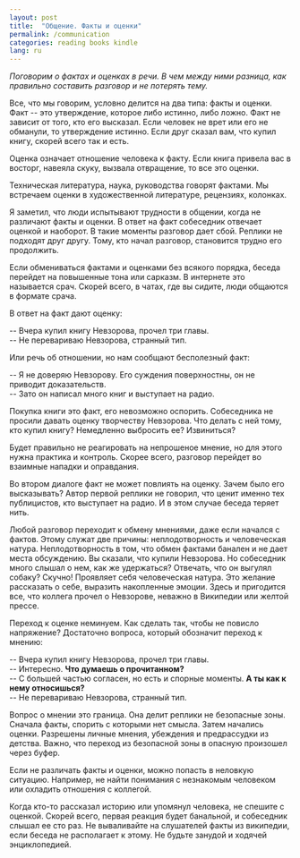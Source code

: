 ```yaml
---
layout: post
title:  "Общение. Факты и оценки"
permalink: /communication
categories: reading books kindle
lang: ru
---
```


*Поговорим о фактах и оценках в речи. В чем между ними разница, как правильно
составить разговор и не потерять тему.*

Все, что мы говорим, условно делится на два типа: факты и оценки. Факт -- это
утверждение, которое либо истинно, либо ложно. Факт не зависит от того, кто его
высказал. Если человек не врет или его не обманули, то утверждение истинно. Если
друг сказал вам, что купил книгу, скорей всего так и есть.

Оценка означает отношение человека к факту. Если книга привела вас в восторг,
навеяла скуку, вызвала отвращение, то все это оценки.

Техническая литература, наука, руководства говорят фактами. Мы встречаем оценки
в художественной литературе, рецензиях, колонках.

Я заметил, что люди испытывают трудности в общении, когда не различают факты и
оценки. В ответ на факт собеседник отвечает оценкой и наоборот. В такие моменты
разговор дает сбой. Реплики не подходят друг другу. Тому, кто начал разговор,
становится трудно его продолжить.

Если обмениваться фактами и оценками без всякого порядка, беседа перейдет на
повышенные тона или сарказм. В интернете это называется срач. Скорей всего, в
чатах, где вы сидите, люди общаются в формате срача.

В ответ на факт дают оценку:

-- Вчера купил книгу Невзорова, прочел три главы.<br>
-- Не перевариваю Невзорова, странный тип.

Или речь об отношении, но нам сообщают бесполезный факт:

-- Я не доверяю Невзорову. Его суждения поверхностны, он не приводит
   доказательств.<br>
-- Зато он написал много книг и выступает на радио.

Покупка книги это факт, его невозможно оспорить. Собеседника не просили давать
оценку творчеству Невзорова. Что делать с ней тому, кто купил книгу? Немедленно
выбросить ее? Извиниться?

Будет правильно не реагировать на непрошеное мнение, но для этого нужна практика
и контроль. Скорее всего, разговор перейдет во взаимные нападки и оправдания.

Во втором диалоге факт не может повлиять на оценку. Зачем было его высказывать?
Автор первой реплики не говорил, что ценит именно тех публицистов, кто выступает
на радио. И в этом случае беседа теряет нить.

Любой разговор переходит к обмену мнениями, даже если начался с фактов. Этому
служат две причины: неплодотворность и человеческая натура. Неплодотворность в
том, что обмен фактами банален и не дает места обсуждению. Вы сказали, что
купили Невзорова. Но собеседник много слышал о нем, как же удержаться? Отвечать,
что он выгулял собаку? Скучно! Проявляет себя человеческая натура. Это желание
рассказать о себе, выразить накопленные эмоции. Здесь и пригодится все, что
коллега прочел о Невзорове, неважно в Википедии или желтой прессе.

Переход к оценке неминуем. Как сделать так, чтобы не повисло напряжение?
Достаточно вопроса, который обозначит переход к мнению:

-- Вчера купил книгу Невзорова, прочел три главы.<br>
-- Интересно. **Что думаешь о прочитанном?**<br>
-- С большей частью согласен, но есть и спорные моменты. **А ты как к нему
   относишься?**<br>
-- Не перевариваю Невзорова, странный тип.

Вопрос о мнении это граница. Она делит реплики не безопасные зоны. Сначала
факты, спорить с которыми нет смысла. Затем начались оценки. Разрешены личные
мнения, убеждения и предрассудки из детства. Важно, что переход из безопасной
зоны в опасную произошел через буфер.

Если не различать факты и оценки, можно попасть в неловкую ситуацию. Например,
не найти понимания с незнакомым человеком или охладить отношения с коллегой.

Когда кто-то рассказал историю или упомянул человека, не спешите с
оценкой. Скорей всего, первая реакция будет банальной, и собеседник слышал ее
сто раз. Не вываливайте на слушателей факты из википедии, если беседа не
располагает к этому. Не будьте занудой и ходячей энциклопедией.
